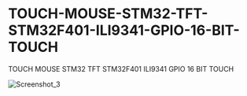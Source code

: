 # TOUCH-MOUSE-STM32-TFT-STM32F401-ILI9341-GPIO-16-BIT-TOUCH
TOUCH MOUSE STM32 TFT STM32F401 ILI9341 GPIO 16 BIT TOUCH

![Screenshot_3](https://github.com/offpic/TOUCH-MOUSE-STM32-TFT-STM32F401-ILI9341-GPIO-16-BIT-TOUCH/assets/31142397/5d652005-1ae0-459d-a6b0-50f85ea959a7)
